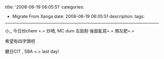 title: '2008-06-19 06:05:51'
categories:
  - Migrate From Xanga
date: 2008-06-19 06:05:51
description:
tags:
---

小,, 今日份chem =.=
炒哂, MC dum 左勁耐
後面亂寫=.=
預左肥=.=

希望有四字頭吧

聽日CIT , SBA =.=
last day!